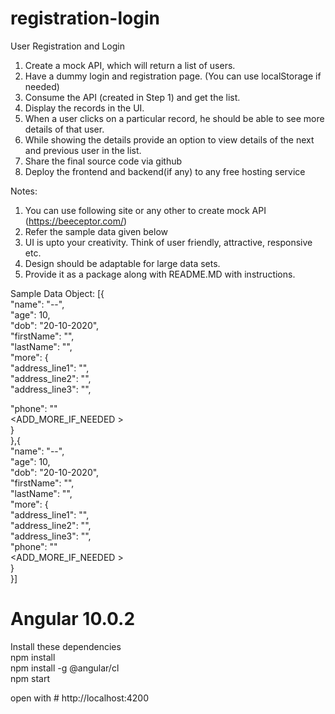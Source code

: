 # registration-login

 User Registration and Login 

1. Create a mock API, which will return a list of users.
2. Have a dummy login and registration page. (You can use localStorage if needed)
3. Consume the API (created in Step 1) and get the list.
4. Display the records in the UI.
5. When a user clicks on a particular record, he should be able to see more details of that
user.
6. While showing the details provide an option to view details of the next and previous user
in the list.
7. Share the final source code via github
8. Deploy the frontend and backend(if any) to any free hosting service


Notes:

1. You can use following site or any other to create mock API (https://beeceptor.com/)
2. Refer the sample data given below
3. UI is upto your creativity. Think of user friendly, attractive, responsive etc.
4. Design should be adaptable for large data sets.
5. Provide it as a package along with README.MD with instructions.


Sample Data Object:
[{\
"name": "--",\
"age": 10,\
"dob": "20-10-2020",\
"firstName": "",\
"lastName": "",\
"more": {\
"address_line1": "",\
"address_line2": "",\
"address_line3": "",

"phone": ""\
<ADD_MORE_IF_NEEDED >\
}\
},{\
"name": "--",\
"age": 10,\
"dob": "20-10-2020",\
"firstName": "",\
"lastName": "",\
"more": {\
"address_line1": "",\
"address_line2": "",\
"address_line3": "",\
"phone": ""\
<ADD_MORE_IF_NEEDED >\
}\
}]


# Angular 10.0.2

Install these dependencies\
npm install\
npm install -g @angular/cl\
npm start

open with # http://localhost:4200
